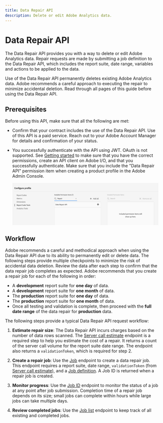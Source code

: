 ```yaml
---
title: Data Repair API
description: Delete or edit Adobe Analytics data.
---
```


# Data Repair API

The Data Repair API provides you with a way to delete or edit Adobe Analytics data.  Repair requests are made by submitting a job definition to the Data Repair API, which includes the report suite, date range, variables and actions to be applied to the data.

<InlineAlert variant="warning" slots="text"/>

Use of the Data Repair API permanently deletes existing Adobe Analytics data. Adobe recommends a careful approach to executing the repair to minimize accidental deletion. Read through all pages of this guide before using the Data Repair API.

## Prerequisites

Before using this API, make sure that all the following are met:

* Confirm that your contract includes the use of the Data Repair API. Use of this API is a paid service. Reach out to your Adobe Account Manager for details and confirmation of your status.
* You successfully authenticate with the API using JWT. OAuth is not supported. See [Getting started](../../index.md) to make sure that you have the correct permissions, create an API client on Adobe I/O, and that you successfully authenticate. Make sure that you include the "Data Repair API" permission item when creating a product profile in the Adobe Admin Console.

   ![data repair permission](../../../images/data-repair-permission.png)

## Workflow

Adobe recommends a careful and methodical approach when using the Data Repair API due to its ability to permanently edit or delete data. The following steps provide multiple checkpoints to minimize the risk of accidental data deletion. Review the data after each step to confirm that the data repair job completes as expected. Adobe recommends that you create a repair job for each of the following in order:

* A **development** report suite for **one day** of data.
* A **development** report suite for **one month** of data.
* The **production** report suite for **one day** of data.
* The **production** report suite for **one month** of data.
* Once all testing and validation is complete, then proceed with the **full date range** of the data repair for **production** data.

The following steps provide a typical Data Repair API request workflow:

1. **Estimate repair size**: The Data Repair API incurs charges based on the number of data rows scanned. The [Server call estimate](server-call-estimate.md) endpoint is a required step to help you estimate the cost of a repair. It returns a count of the server call volume for the report suite date range. The endpoint also returns a `validationToken`, which is required for step 2.

1. **Create a repair job**: Use the [Job](job.md) endpoint to create a data repair job. This endpoint requires a report suite, date range, `validationToken` (from [Server call estimate](server-call-estimate.md)), and a [Job definition](json-body.md). A Job ID is returned when a repair job is created.

1. **Monitor progress**: Use the [Job ID](job.md#view-an-individual-job) endpoint to monitor the status of a job at any point after job submission. Completion time of a repair job depends on its size; small jobs can complete within hours while large jobs can take multiple days.

1. **Review completed jobs**: Use the [Job list](job.md#view-a-job-list) endpoint to keep track of all existing and completed jobs.
